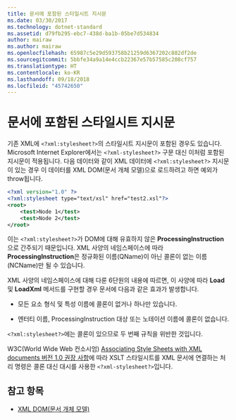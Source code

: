 ```yaml
---
title: 문서에 포함된 스타일시트 지시문
ms.date: 03/30/2017
ms.technology: dotnet-standard
ms.assetid: d79fb295-ebc7-438d-ba1b-05be7d534834
author: mairaw
ms.author: mairaw
ms.openlocfilehash: 65987c5e29d593758b21259d6367202c882df2de
ms.sourcegitcommit: 5bbfe34a9a14e4ccb22367e57b57585c208cf757
ms.translationtype: HT
ms.contentlocale: ko-KR
ms.lasthandoff: 09/18/2018
ms.locfileid: "45742650"
---
```

# <a name="style-sheet-directives-embedded-in-a-document"></a>문서에 포함된 스타일시트 지시문

기존 XML에 `<?xml:stylesheet?>`의 스타일시트 지시문이 포함된 경우도 있습니다. Microsoft Internet Explorer에서는 `<?xml-stylesheet?>` 구문 대신 이처럼 포함된 지시문이 적용됩니다. 다음 데이터와 같이 XML 데이터에 `<?xml:stylesheet?>` 지시문이 있는 경우 이 데이터를 XML DOM(문서 개체 모델)으로 로드하려고 하면 예외가 throw됩니다.

```xml
<?xml version="1.0" ?>
<?xml:stylesheet type="text/xsl" href="test2.xsl"?>
<root>
    <test>Node 1</test>
    <test>Node 2</test>
</root>
```

이는 `<?xml:stylesheet?>`가 DOM에 대해 유효하지 않은 **ProcessingInstruction**으로 간주되기 때문입니다. XML 사양의 네임스페이스에 따라 **ProcessingInstruction**은 정규화된 이름(QName)이 아닌 콜론이 없는 이름(NCName)만 될 수 있습니다.

XML 사양의 네임스페이스에 대해 다룬 6단원의 내용에 따르면, 이 사양에 따라 **Load** 및 **LoadXml** 메서드를 구현할 경우 문서에 다음과 같은 효과가 발생합니다.

- 모든 요소 형식 및 특성 이름에 콜론이 없거나 하나만 있습니다.

- 엔터티 이름, ProcessingInstruction 대상 또는 노테이션 이름에 콜론이 없습니다.

`<?xml:stylesheet?>`에는 콜론이 있으므로 두 번째 규칙을 위반한 것입니다.

W3C(World Wide Web 컨소시엄) [Associating Style Sheets with XML documents 버전 1.0 권장 사항](https://www.w3.org/TR/xml-stylesheet/)에 따라 XSLT 스타일시트를 XML 문서에 연결하는 처리 명령은 콜론 대신 대시를 사용한 `<?xml-stylesheet?>`입니다.

## <a name="see-also"></a>참고 항목

- [XML DOM(문서 개체 모델)](xml-document-object-model-dom.md)
